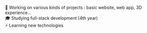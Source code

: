🔭 Working on various kinds of projects : basic website, web app, 3D experience...<br>
🎓 Studying full-stack development (4th year)<br>
⚡ Learning new technologies<br>